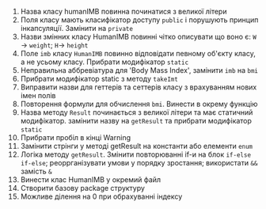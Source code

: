 
1.  Назва класу humanIMB повинна починатися з великої літери
2.  Поля класу мають класифікатор доступу `public` і порушують принцип інкапсуляції. Замінити на `private`
3.  Назви змінних класу HumanIMB повинні чітко описувати що воно є: `W` -> `weight`; `H`-> `height`
4.  Поле `imb` класу `HumanIMB` повинно відповідати певному об'єкту класу, а не усьому класу. Прибрати модифікатор `static`
5.  Неправильна аббревіатура для 'Body Mass Index', замінити `imb` на `bmi`
6.  Прибрати модифікатор static з методу `takeImt` 
7.  Виправити назви для геттерів та сеттерів класу з врахуванням нових імен полів
8.  Повторення формули для обчислення `bmi`. Винести в окрему функцію
9.  Назва методу `Result` починається з великої літери та має статичний модифікатор. замінити назву на `getResult` та прибрати модифікатор `static`
10.  Прибрати пробіл в кінці Warning
11.  Замінити стрінги у методі getResult на константи або елементи `enum`
12.  Логіка методу `getResult`. Змінити повторюванні if-и на блок `if-else if-else`; реоррганізувати умови у порядку зростання; використати `&&` замість `&`
13. Винести клас HumanIMB у окремий файл
14. Створити базову package структуру
15. Можливе ділення на 0 при обрахуванні індексу
